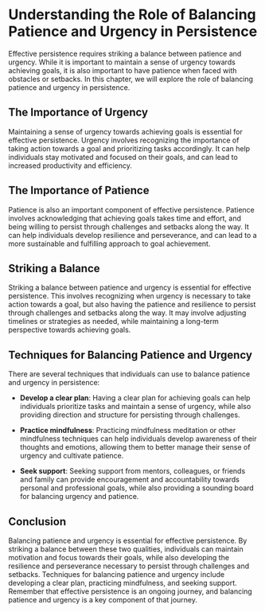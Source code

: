 Understanding the Role of Balancing Patience and Urgency in Persistence
==================================================================================================================

Effective persistence requires striking a balance between patience and urgency. While it is important to maintain a sense of urgency towards achieving goals, it is also important to have patience when faced with obstacles or setbacks. In this chapter, we will explore the role of balancing patience and urgency in persistence.

The Importance of Urgency
-------------------------

Maintaining a sense of urgency towards achieving goals is essential for effective persistence. Urgency involves recognizing the importance of taking action towards a goal and prioritizing tasks accordingly. It can help individuals stay motivated and focused on their goals, and can lead to increased productivity and efficiency.

The Importance of Patience
--------------------------

Patience is also an important component of effective persistence. Patience involves acknowledging that achieving goals takes time and effort, and being willing to persist through challenges and setbacks along the way. It can help individuals develop resilience and perseverance, and can lead to a more sustainable and fulfilling approach to goal achievement.

Striking a Balance
------------------

Striking a balance between patience and urgency is essential for effective persistence. This involves recognizing when urgency is necessary to take action towards a goal, but also having the patience and resilience to persist through challenges and setbacks along the way. It may involve adjusting timelines or strategies as needed, while maintaining a long-term perspective towards achieving goals.

Techniques for Balancing Patience and Urgency
---------------------------------------------

There are several techniques that individuals can use to balance patience and urgency in persistence:

* **Develop a clear plan**: Having a clear plan for achieving goals can help individuals prioritize tasks and maintain a sense of urgency, while also providing direction and structure for persisting through challenges.

* **Practice mindfulness**: Practicing mindfulness meditation or other mindfulness techniques can help individuals develop awareness of their thoughts and emotions, allowing them to better manage their sense of urgency and cultivate patience.

* **Seek support**: Seeking support from mentors, colleagues, or friends and family can provide encouragement and accountability towards personal and professional goals, while also providing a sounding board for balancing urgency and patience.

Conclusion
----------

Balancing patience and urgency is essential for effective persistence. By striking a balance between these two qualities, individuals can maintain motivation and focus towards their goals, while also developing the resilience and perseverance necessary to persist through challenges and setbacks. Techniques for balancing patience and urgency include developing a clear plan, practicing mindfulness, and seeking support. Remember that effective persistence is an ongoing journey, and balancing patience and urgency is a key component of that journey.
